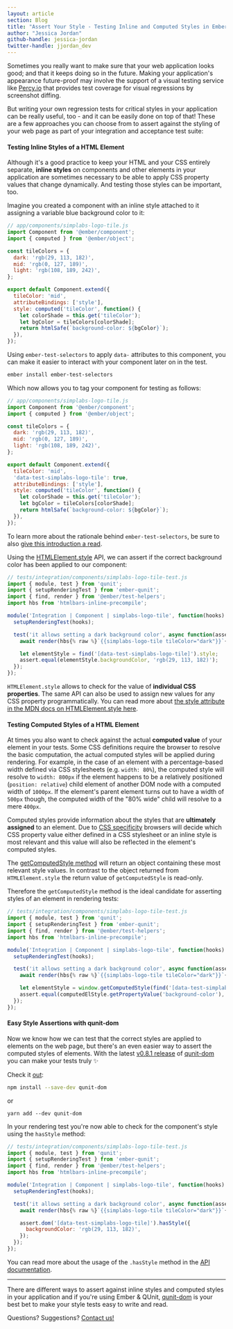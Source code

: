 ```yaml
---
layout: article
section: Blog
title: "Assert Your Style - Testing Inline and Computed Styles in Ember Apps"
author: "Jessica Jordan"
github-handle: jessica-jordan
twitter-handle: jjordan_dev
---
```


Sometimes you really want to make sure that your web application looks good; and that it keeps doing so in the future. Making your application's appearance future-proof may involve the support of a visual testing service like [Percy.io](https://percy.io/) that provides test coverage for visual regressions by screenshot diffing.

But writing your own regression tests for critical styles in your application can be really useful, too - and it can be easily done on top of that! These are a few approaches you can choose from to assert against the styling of your web page as part of your integration and acceptance test suite:

<!--break-->

#### Testing Inline Styles of a HTML Element

Although it's a good practice to keep your HTML and your CSS entirely separate, **inline styles** on components and other elements in your application are sometimes necessary to be able to apply CSS property values that change dynamically. And testing those styles can be important, too.

Imagine you created a component with an inline style attached to it assigning a variable blue background color to it:

```js
// app/components/simplabs-logo-tile.js
import Component from '@ember/component';
import { computed } from '@ember/object';

const tileColors = {
  dark: 'rgb(29, 113, 182)',
  mid: 'rgb(0, 127, 189)',
  light: 'rgb(108, 189, 242)',
};

export default Component.extend({
  tileColor: 'mid',
  attributeBindings: ['style'],
  style: computed('tileColor', function() {
    let colorShade = this.get('tileColor');
    let bgColor = tileColors[colorShade];
    return htmlSafe(`background-color: ${bgColor}`);
  }),
});
```

Using `ember-test-selectors` to apply `data-` attributes to this component, you can make it easier to interact with your component later on in the test.

```bash
ember install ember-test-selectors
```
Which now allows you to tag your component for testing as follows:

```js
// app/components/simplabs-logo-tile.js
import Component from '@ember/component';
import { computed } from '@ember/object';

const tileColors = {
  dark: 'rgb(29, 113, 182)',
  mid: 'rgb(0, 127, 189)',
  light: 'rgb(108, 189, 242)',
};

export default Component.extend({
  tileColor: 'mid',
  'data-test-simplabs-logo-tile': true,
  attributeBindings: ['style'],
  style: computed('tileColor', function() {
    let colorShade = this.get('tileColor');
    let bgColor = tileColors[colorShade];
    return htmlSafe(`background-color: ${bgColor}`);
  }),
});
```
 To learn more about the rationale behind `ember-test-selectors`, be sure to also [give this introduction a read](https://simplabs.com/blog/2017/11/17/ember-test-selectors-road-to-1-0.html).

Using the [HTMLElement.style](https://developer.mozilla.org/en-US/docs/Web/API/HTMLElement/style) API, we can assert if the correct background color has been applied to our component:


```js
// tests/integration/components/simplabs-logo-tile-test.js
import { module, test } from 'qunit';
import { setupRenderingTest } from 'ember-qunit';
import { find, render } from '@ember/test-helpers';
import hbs from 'htmlbars-inline-precompile';

module('Integration | Component | simplabs-logo-tile', function(hooks) {
  setupRenderingTest(hooks);

  test('it allows setting a dark background color', async function(assert) {
    await render(hbs{% raw %}`{{simplabs-logo-tile tileColor="dark"}}`{% endraw %});

    let elementStyle = find('[data-test-simplabs-logo-tile]').style;
    assert.equal(elementStyle.backgroundColor, 'rgb(29, 113, 182)');
  });
});
```

`HTMLElement.style` allows to check for the value of **individual CSS properties**. The same API can also be used to assign new values for any CSS property programmatically.
You can read more about [the style attribute in the MDN docs on HTMLElement.style here](https://developer.mozilla.org/en-US/docs/Web/API/HTMLElement/style).

#### Testing Computed Styles of a HTML Element

At times you also want to check against the actual **computed value** of your element in your tests. Some CSS definitions require the browser to resolve the  basic computation, the actual computed styles will be applied during rendering. For example, in the case of an element with a percentage-based width defined via CSS stylesheets (e.g. `width: 80%`), the computed style will resolve to `width: 800px` if the element happens to be a relatively positioned (`position: relative`) child element of another DOM node with a computed width of `1000px`. If the element's parent element turns out to have a width of `500px` though, the computed width of the "80% wide" child will resolve to a mere `400px`.

Computed styles provide information about the styles that are **ultimately assigned** to an element. Due to [CSS specificity](https://developer.mozilla.org/en-US/docs/Web/CSS/Specificity) browsers will decide which CSS property value either defined in a CSS stylesheet or an inline style is most relevant and this value will also be reflected in the element's computed styles.

The [getComputedStyle method](https://developer.mozilla.org/en-US/docs/Web/API/Window/getComputedStyle) will return an object containing these most relevant style values. In contrast to the object returned from `HTMLElement.style` the return value of `getComputedStyle` is read-only.

Therefore the `getComputedStyle` method is the ideal candidate for asserting styles of an element in rendering tests:

```js
// tests/integration/components/simplabs-logo-tile-test.js
import { module, test } from 'qunit';
import { setupRenderingTest } from 'ember-qunit';
import { find, render } from '@ember/test-helpers';
import hbs from 'htmlbars-inline-precompile';

module('Integration | Component | simplabs-logo-tile', function(hooks) {
  setupRenderingTest(hooks);

  test('it allows setting a dark background color', async function(assert) {
    await render(hbs{% raw %}`{{simplabs-logo-tile tileColor="dark"}}`{% endraw %});

    let elementStyle = window.getComputedStyle(find('[data-test-simplabs-logo-tile]'), null);
    assert.equal(computedElStyle.getPropertyValue('background-color'), 'rgb(29, 113, 182)');
  });
});
```

#### Easy Style Assertions with qunit-dom

Now we know how we can test that the correct styles are applied to elements on the web page, but there's an even easier way to assert the computed styles of elements. With the latest [v0.8.1 release](https://twitter.com/simplabs/status/1065913669995978752) of [qunit-dom](https://simplabs.com/blog/2017/10/24/high-level-assertions-with-qunit-dom.html) you can make your tests truly ✨

Check it [out](https://github.com/simplabs/qunit-dom):

```bash
npm install --save-dev qunit-dom
```

or

```
yarn add --dev qunit-dom
```

In your rendering test you're now able to check for the component's style using the `hasStyle` method:

```js
// tests/integration/components/simplabs-logo-tile-test.js
import { module, test } from 'qunit';
import { setupRenderingTest } from 'ember-qunit';
import { find, render } from '@ember/test-helpers';
import hbs from 'htmlbars-inline-precompile';

module('Integration | Component | simplabs-logo-tile', function(hooks) {
  setupRenderingTest(hooks);

  test('it allows setting a dark background color', async function(assert) {
    await render(hbs{% raw %}`{{simplabs-logo-tile tileColor="dark"}}`{% endraw %});

    assert.dom('[data-test-simplabs-logo-tile]').hasStyle({
      backgroundColor: 'rgb(29, 113, 182)',
    });
  });
});
```

You can read more about the usage of the `.hasStyle` method in the [API documentation](https://github.com/simplabs/qunit-dom/blob/master/API.md#hasStyle).

---

There are different ways to assert against inline styles and computed styles in your application and if you're using Ember & QUnit, [qunit-dom](https://github.com/simplabs/qunit-dom) is your best bet to make your style tests easy to write and read.

Questions? Suggestions? [Contact us!](https://simplabs.com/contact/)
